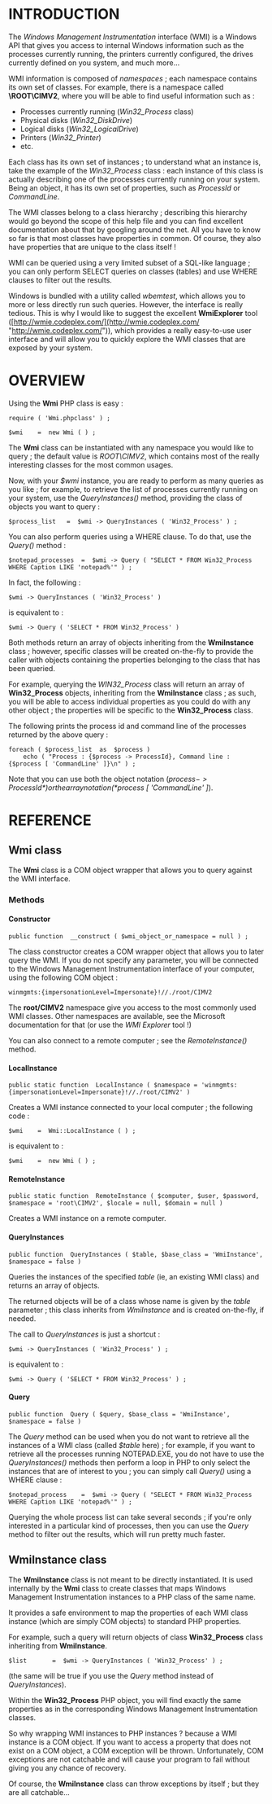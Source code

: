 # INTRODUCTION #

The *Windows Management Instrumentation* interface (WMI) is a Windows API that gives you access to internal Windows information such as the processes currently running, the printers currently configured, the drives currently defined on you system, and much more...

WMI information is composed of *namespaces* ; each namespace contains its own set of classes. For example, there is a namespace called **\ROOT\CIMV2**, where you will be able to find useful information such as :

- Processes currently running (*Win32\_Process* class)
- Physical disks (*Win32\_DiskDrive*)
- Logical disks (*Win32\_LogicalDrive*)
- Printers (*Win32\_Printer*)
- etc.

Each class has its own set of instances ; to understand what an instance is, take the example of the *Win32\_Process* class : each instance of this class is actually describing one of the processes currently running on your system. Being an object, it has its own set of properties, such as *ProcessId* or *CommandLine*.

The WMI classes belong to a class hierarchy ; describing this hierarchy would go beyond the scope of this help file and you can find excellent documentation about that by googling around the net. All you have to know so far is that most classes have properties in common. Of course, they also have properties that are unique to the class itself !

WMI can be queried using a very limited subset of a SQL-like language ; you can only perform SELECT queries on classes (tables) and use WHERE clauses to filter out the results.

Windows is bundled with a utility called *wbemtest*, which allows you to more or less directly run such queries. However, the interface is really tedious. This is why I would like to suggest the excellent **WmiExplorer** tool ([http://wmie.codeplex.com/](http://wmie.codeplex.com/ "http://wmie.codeplex.com/")), which provides a really easy-to-use user interface and will allow you to quickly explore the WMI classes that are exposed by your system.

# OVERVIEW #

Using the **Wmi** PHP class is easy :

	require ( 'Wmi.phpclass' ) ;

	$wmi 	=  new Wmi ( ) ;

The **Wmi** class can be instantiated with any namespace you would like to query ; the default value is *ROOT\CIMV2*, which contains most of the really interesting classes for the most common usages.

Now, with your *$wmi* instance, you are ready to perform as many queries as you like ; for example, to retrieve the list of processes currently running on your system, use the *QueryInstances()* method, providing the class of objects you want to query :

	$process_list 	=  $wmi -> QueryInstances ( 'Win32_Process' ) ;

You can also perform queries using a WHERE clause. To do that, use the *Query()* method :

	$notepad_processes 	=  $wmi -> Query ( "SELECT * FROM Win32_Process WHERE Caption LIKE 'notepad%'" ) ;

In fact, the following :

	$wmi -> QueryInstances ( 'Win32_Process' )

is equivalent to :

	$wmi -> Query ( 'SELECT * FROM Win32_Process' )


Both methods return an array of objects inheriting from the **WmiInstance** class ; however, specific classes will be created on-the-fly to provide the caller with objects containing the properties belonging to the class that has been queried.

For example, querying the *WIN32\_Process* class will return an array of **Win32\_Process** objects, inheriting from the **WmiInstance** class ; as such, you will be able to access individual properties as you could do with any other object ; the properties will be specific to the **Win32\_Process** class. 

The following prints the process id and command line of the processes returned by the above query :

	foreach ( $process_list  as  $process )
		echo ( "Process : {$process -> ProcessId}, Command line : {$process [ 'CommandLine' ]}\n" ) ;

Note that you can use both the object notation (*$process -> ProcessId*) or the array notation (*$process [ 'CommandLine' ]*).

# REFERENCE #

## Wmi class ##

The **Wmi** class is a COM object wrapper that allows you to query against the WMI interface.

### Methods ####

#### Constructor ####

	public function  __construct ( $wmi_object_or_namespace = null ) ;

The class constructor creates a COM wrapper object that allows you to later query the WMI. If you do not specify any parameter, you will be connected to the Windows Management Instrumentation interface of your computer, using the following COM object :

	winmgmts:{impersonationLevel=Impersonate}!//./root/CIMV2

The **root/CIMV2** namespace give you access to the most commonly used WMI classes. Other namespaces are available, see the Microsoft documentation for that (or use the *WMI Explorer* tool !)

You can also connect to a remote computer ; see the *RemoteInstance()* method.

#### LocalInstance ####

	public static function  LocalInstance ( $namespace = 'winmgmts:{impersonationLevel=Impersonate}!//./root/CIMV2' )

Creates a WMI instance connected to your local computer ; the following code :

	$wmi 	=  Wmi::LocalInstance ( ) ;

is equivalent to :

	$wmi 	=  new Wmi ( ) ; 

#### RemoteInstance ####

	public static function  RemoteInstance ( $computer, $user, $password, $namespace = 'root\CIMV2', $locale = null, $domain = null )

Creates a WMI instance on a remote computer.

#### QueryInstances ####

	public function  QueryInstances ( $table, $base_class = 'WmiInstance', $namespace = false )

Queries the instances of the specified *table* (ie, an existing WMI class) and returns an array of objects.

The returned objects will be of a class whose name is given by the *table* parameter ; this class inherits from *WmiInstance* and is created on-the-fly, if needed.

The call to *QueryInstances* is just a shortcut :

	$wmi -> QueryInstances ( 'Win32_Process' ) ;

is equivalent to :

	$wmi -> Query ( 'SELECT * FROM Win32_Process' ) ;

#### Query #####

	public function  Query ( $query, $base_class = 'WmiInstance', $namespace = false )

The *Query* method can be used when you do not want to retrieve all the instances of a WMI class (called *$table* here) ; for example, if you want to retrieve all the processes running NOTEPAD.EXE, you do not have to use the *QueryInstances()* methods then perform a loop in PHP to only select the instances that are of interest to you ; you can simply call *Query()* using a WHERE clause :

	$notepad_process 	=  $wmi -> Query ( "SELECT * FROM Win32_Process WHERE Caption LIKE 'notepad%'" ) ;

Querying the whole process list can take several seconds ; if you're only interested in a particular kind of processes, then you can use the *Query* method to filter out the results, which will run pretty much faster.

## WmiInstance class ##

The **WmiInstance** class is not meant to be directly instantiated. It is used internally by the **Wmi** class to create classes that maps Windows Management Instrumentation instances to a PHP class of the same name.

It provides a safe environment to map the properties of each WMI class instance (which are simply COM objects) to standard PHP properties.

For example, such a query will return objects of class **Win32\_Process** class inheriting from **WmiInstance**.

	$list 		=  $wmi -> QueryInstances ( 'Win32_Process' ) ;

(the same will be true if you use the *Query* method instead of *QueryInstances*).

Within the **Win32\_Process** PHP object, you will find exactly the same properties as in the corresponding Windows Management Instrumentation classes.

So why wrapping WMI instances to PHP instances ? because a WMI instance is a COM object. If you want to access a property that does not exist on a COM object, a COM exception will be thrown. Unfortunately, COM exceptions are not catchable and will cause your program to fail without giving you any chance of recovery.

Of course, the **WmiInstance** class can throw exceptions by itself ; but they are all catchable...
   

 